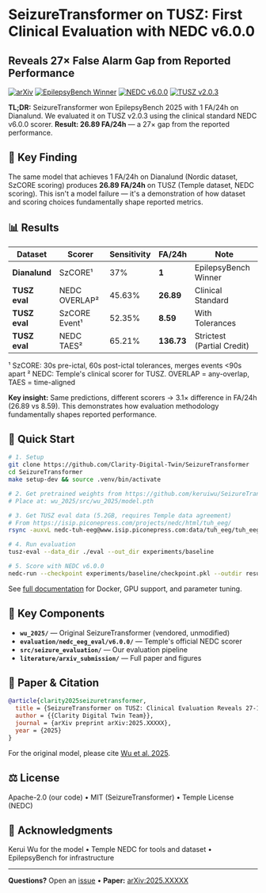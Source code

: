 # SeizureTransformer on TUSZ: First Clinical Evaluation with NEDC v6.0.0
## Reveals 27× False Alarm Gap from Reported Performance

[![arXiv](https://img.shields.io/badge/arXiv-2025.XXXXX-b31b1b.svg)](https://arxiv.org/abs/2025.XXXXX)
[![EpilepsyBench Winner](https://img.shields.io/badge/EpilepsyBench%202025-%231-gold.svg)](https://epilepsybenchmarks.com/challenge/)
[![NEDC v6.0.0](https://img.shields.io/badge/NEDC-v6.0.0-brightgreen.svg)](https://www.isip.piconepress.com/projects/nedc/)
[![TUSZ v2.0.3](https://img.shields.io/badge/TUSZ-v2.0.3-blue.svg)](https://isip.piconepress.com/projects/tuh_eeg/)

**TL;DR:** SeizureTransformer won EpilepsyBench 2025 with 1 FA/24h on Dianalund. We evaluated it on TUSZ v2.0.3 using the clinical standard NEDC v6.0.0 scorer. **Result: 26.89 FA/24h** — a 27× gap from the reported performance.

## 🎯 Key Finding

The same model that achieves 1 FA/24h on Dianalund (Nordic dataset, SzCORE scoring) produces **26.89 FA/24h** on TUSZ (Temple dataset, NEDC scoring). This isn't a model failure — it's a demonstration of how dataset and scoring choices fundamentally shape reported metrics.

## 📊 Results

| Dataset | Scorer | Sensitivity | FA/24h | Note |
|---------|--------|-------------|--------|------|
| **Dianalund** | SzCORE¹ | 37% | **1** | EpilepsyBench Winner |
| **TUSZ eval** | NEDC OVERLAP² | 45.63% | **26.89** | Clinical Standard |
| **TUSZ eval** | SzCORE Event¹ | 52.35% | **8.59** | With Tolerances |
| **TUSZ eval** | NEDC TAES² | 65.21% | **136.73** | Strictest (Partial Credit) |

¹ SzCORE: 30s pre-ictal, 60s post-ictal tolerances, merges events <90s apart
² NEDC: Temple's clinical scorer for TUSZ. OVERLAP = any-overlap, TAES = time-aligned

**Key insight:** Same predictions, different scorers → 3.1× difference in FA/24h (26.89 vs 8.59). This demonstrates how evaluation methodology fundamentally shapes reported performance.

## 🚀 Quick Start

```bash
# 1. Setup
git clone https://github.com/Clarity-Digital-Twin/SeizureTransformer
cd SeizureTransformer
make setup-dev && source .venv/bin/activate

# 2. Get pretrained weights from https://github.com/keruiwu/SeizureTransformer
# Place at: wu_2025/src/wu_2025/model.pth

# 3. Get TUSZ eval data (5.2GB, requires Temple data agreement)
# From https://isip.piconepress.com/projects/nedc/html/tuh_eeg/
rsync -auxvL nedc-tuh-eeg@www.isip.piconepress.com:data/tuh_eeg/tuh_eeg_seizure/v2.0.3/edf/eval .

# 4. Run evaluation
tusz-eval --data_dir ./eval --out_dir experiments/baseline

# 5. Score with NEDC v6.0.0
nedc-run --checkpoint experiments/baseline/checkpoint.pkl --outdir results/
```

See [full documentation](docs/README.md) for Docker, GPU support, and parameter tuning.

## 📂 Key Components

- **`wu_2025/`** — Original SeizureTransformer (vendored, unmodified)
- **`evaluation/nedc_eeg_eval/v6.0.0/`** — Temple's official NEDC scorer
- **`src/seizure_evaluation/`** — Our evaluation pipeline
- **`literature/arxiv_submission/`** — Full paper and figures

## 📝 Paper & Citation

```bibtex
@article{clarity2025seizuretransformer,
  title = {SeizureTransformer on TUSZ: Clinical Evaluation Reveals 27-137x False Alarm Gap},
  author = {{Clarity Digital Twin Team}},
  journal = {arXiv preprint arXiv:2025.XXXXX},
  year = {2025}
}
```

For the original model, please cite [Wu et al. 2025](https://arxiv.org/abs/2504.00336).

## ⚖️ License

Apache-2.0 (our code) • MIT (SeizureTransformer) • Temple License (NEDC)

## 🙏 Acknowledgments

Kerui Wu for the model • Temple NEDC for tools and dataset • EpilepsyBench for infrastructure

---

**Questions?** Open an [issue](https://github.com/Clarity-Digital-Twin/SeizureTransformer/issues) • **Paper:** [arXiv:2025.XXXXX](https://arxiv.org/abs/2025.XXXXX)
